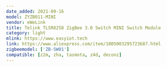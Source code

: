 ```yaml
---
date_added: 2021-09-16
model: ZYZB011-MINI
vendor: eWeLink
title: Telink TLSR8258 ZigBee 3.0 Switch MINI Switch Module
category: light
mlink: https://www.easyiot.tech
link: https://www.aliexpress.com/item/1005003295723687.html
zigbeemodel: ['ZB-SW01']
compatible: [z2m, zha, tasmota, z4d, deconz]
---
```

